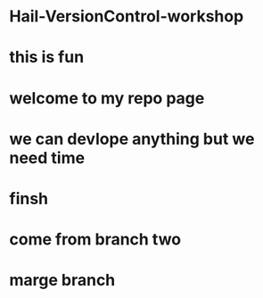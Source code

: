 # Hail-VersionControl-workshop
# this is fun
# welcome to my repo page 
# we can devlope anything but we need time 
# finsh 

# come from branch two 
# marge branch 